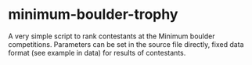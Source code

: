 # minimum-boulder-trophy

A very simple script to rank contestants at the Minimum boulder 
competitions. Parameters can be set in the source file directly, 
fixed data format (see example in data) for results of contestants.
